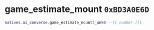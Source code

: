 # game_estimate_mount `0xBD3A0E6D`

```lua
natives.ai_converse.game_estimate_mount(_unk0 --[[ number ]])
```